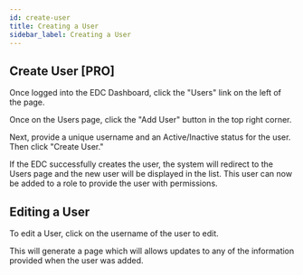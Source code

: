 ```yaml
---
id: create-user
title: Creating a User
sidebar_label: Creating a User
---
```


## Create User [PRO]

Once logged into the EDC Dashboard, click the "Users" link on the left of the page.  

Once on the Users page, click the "Add User" button in the top right corner.  

Next, provide a unique username and an Active/Inactive status for the user. Then click "Create User."

If the EDC successfully creates the user, the system will redirect to the Users page and the new user will be displayed in the list. This user can now be added to a role to provide the user with permissions.

## Editing a User  

To edit a User, click on the username of the user to edit.

This will generate a page which will allows updates to any of the information provided when the user was added.